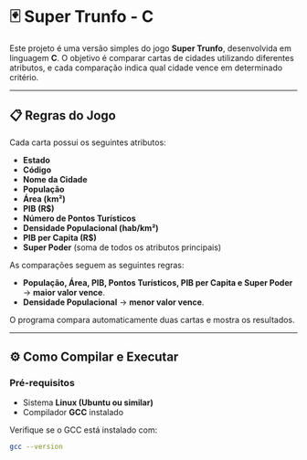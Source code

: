 
# 🃏 Super Trunfo - C

Este projeto é uma versão simples do jogo **Super Trunfo**, desenvolvida em linguagem **C**.
O objetivo é comparar cartas de cidades utilizando diferentes atributos, e cada comparação indica qual cidade vence em determinado critério.

---

## 📋 Regras do Jogo

Cada carta possui os seguintes atributos:

- **Estado**
- **Código**
- **Nome da Cidade**
- **População**
- **Área (km²)**
- **PIB (R$)**
- **Número de Pontos Turísticos**
- **Densidade Populacional (hab/km²)**
- **PIB per Capita (R$)**
- **Super Poder** (soma de todos os atributos principais)

As comparações seguem as seguintes regras:
- **População, Área, PIB, Pontos Turísticos, PIB per Capita e Super Poder** → **maior valor vence**.
- **Densidade Populacional** → **menor valor vence**.

O programa compara automaticamente duas cartas e mostra os resultados.

---

## ⚙️ Como Compilar e Executar

### Pré-requisitos
- Sistema **Linux (Ubuntu ou similar)**
- Compilador **GCC** instalado

Verifique se o GCC está instalado com:
```bash
gcc --version